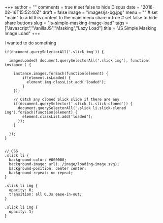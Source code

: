 +++
author = ""
comments = true	# set false to hide Disqus
date = "2018-02-16T15:52:40Z"
draft = false
image = "images/js-bg.jpg"
menu = ""		# set "main" to add this content to the main menu
share = true	# set false to hide share buttons
slug = "js-simple-masking-image-load"
tags = ["Javascript","VanillaJS","Masking","Lazy Load"]
title = "JS Simple Masking Image Load"
+++

I wanted to do something

```
if(document.querySelectorAll('.slick img')) {

  imagesLoaded( document.querySelectorAll('.slick img'), function( instance ) {

    instance.images.forEach(function(element) {
        if(element.isLoaded) {
          element.img.classList.add('loaded');
        }
    });

    // Catch any cloned Slick slide if there are any
    if(document.querySelector('.slick li.slick-cloned')) {
      document.querySelectorAll('.slick li.slick-cloned img').forEach(function(element) {
        element.classList.add('loaded');
      });
    }

  });
}


// CSS
.slick li {
  background-color: #000000;
  background-image: url(../image/loading-image.svg);
  background-position: center center;
  background-repeat: no-repeat;
}

.slick li img {
  opacity: 0;
  transition: all 0.3s ease-in-out;
}

.slick li img {
  opacity: 1;
}
```
